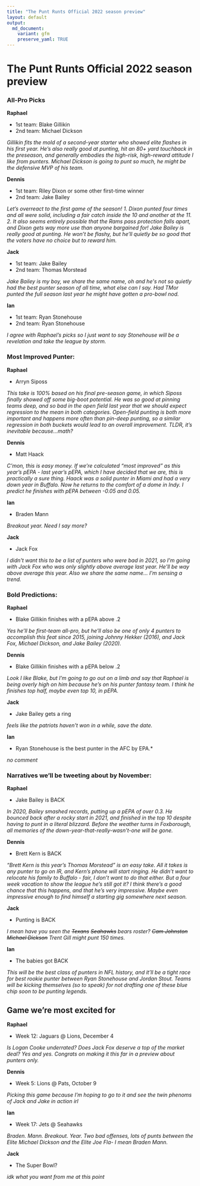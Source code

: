 ```yaml
---
title: "The Punt Runts Official 2022 season preview"
layout: default
output:
  md_document:
    variant: gfm
    preserve_yaml: TRUE
---
```

# The Punt Runts Official 2022 season preview

### All-Pro Picks

**Raphael**
* 1st team: Blake Gillikin
* 2nd team: Michael Dickson

*Gillikin fits the mold of a second-year starter who showed elite flashes in his first year. He’s also really good at punting, hit an 80+ yard touchback in the preseason, and generally embodies the high-risk, high-reward attitude I like from punters. Michael Dickson is going to punt so much, he might be the defensive MVP of his team.*

**Dennis**
* 1st team: Riley Dixon or some other first-time winner
* 2nd team: Jake Bailey

*Let’s overreact to the first game of the season!*
*1. Dixon punted four times and all were solid, including a fair catch inside the 10 and another at the 11.*
*2. It also seems entirely possible that the Rams pass protection falls apart, and Dixon gets way more use than anyone bargained for!*
*Jake Bailey is really good at punting. He won’t be flashy, but he’ll quietly be so good that the voters have no choice but to reward him.*

**Jack**
* 1st team: Jake Bailey
* 2nd team: Thomas Morstead

*Jake Bailey is my boy, we share the same name, oh and he's not so quietly had the best punter season of all time, what else can I say. Had TMor punted the full season last year he might have gotten a pro-bowl nod.*

**Ian**
* 1st team: Ryan Stonehouse
* 2nd team: Ryan Stonehouse

*I agree with Raphael’s picks so I just want to say Stonehouse will be a revelation and take the league by storm.* 

### Most Improved Punter:

**Raphael**
* Arryn Siposs

*This take is 100% based on his final pre-season game, in which Siposs finally showed off some big-boot potential. He was so good at pinning teams deep, and so bad in the open field last year that we should expect regression to the mean in both categories. Open-field punting is both more important and happens more often than pin-deep punting, so a similar regression in both buckets would lead to an overall improvement. TLDR, it’s inevitable because…math?*

**Dennis**
* Matt Haack

*C’mon, this is easy money. If we’re calculated “most improved” as this year’s pEPA - last year’s pEPA, which I have decided that we are, this is practically a sure thing. Haack was a solid punter in Miami and had a very down year in Buffalo. Now he returns to the comfort of a dome in Indy. I predict he finishes with pEPA between -0.05 and 0.05.*

**Ian**
* Braden Mann

*Breakout year. Need I say more?*

**Jack**

* Jack Fox

*I didn't want this to be a list of punters who were bad in 2021, so I'm going with Jack Fox who was only slightly above average last year. He'll be way above average this year. Also we share the same name... I'm sensing a trend.*



### Bold Predictions:

**Raphael**
* Blake Gillikin finishes with a pEPA above .2

*Yes he’ll be first-team all-pro, but he’ll also be one of only 4 punters to accomplish this feat since 2015, joining Johnny Hekker (2016), and Jack Fox, Michael Dickson, and Jake Bailey (2020).*

**Dennis**
* Blake Gillikin finishes with a pEPA below .2

*Look I like Blake, but I’m going to go out on a limb and say that Raphael is being overly high on him because he’s on his punter fantasy team. I think he finishes top half, maybe even top 10, in pEPA.*

**Jack**
* Jake Bailey gets a ring

*feels like the patriots haven't won in a while, save the date.*


**Ian**
* Ryan Stonehouse is the best punter in the AFC by EPA.*

*no comment*

### Narratives we’ll be tweeting about by November:

**Raphael**
* Jake Bailey is BACK

*In 2020, Bailey smashed records, putting up a pEPA of over 0.3. He bounced back after a rocky start in 2021, and finished in the top 10 despite having to punt in a literal blizzard. Before the weather turns in Foxborough, all memories of the down-year-that-really-wasn’t-one will be gone.*

**Dennis**
* Brett Kern is BACK

*“Brett Kern is this year’s Thomas Morstead” is an easy take. All it takes is any punter to go on IR, and Kern’s phone will start ringing. He didn’t want to relocate his family to Buffalo - fair, I don’t want to do that either. But a four week vacation to show the league he’s still got it? I think there’s a good chance that this happens, and that he’s very impressive. Maybe even impressive enough to find himself a starting gig somewhere next season.*

**Jack**
* Punting is BACK

*I mean have you seen the ~~Texans~~ ~~Seahawks~~ bears roster? ~~Cam Johnston~~ ~~Michael Dickson~~ Trent Gill might punt 150 times.*

**Ian** 
* The babies got BACK

*This will be the best class of punters in NFL history, and it’ll be a tight race for best rookie punter between Ryan Stonehouse and Jordan Stout. Teams will be kicking themselves (so to speak) for not drafting one of these blue chip soon to be punting legends.* 


## Game we’re most excited for

**Raphael**
* Week 12: Jaguars @ Lions, December 4

*Is Logan Cooke underrated? Does Jack Fox deserve a top of the market deal? Yes and yes. Congrats on making it this far in a preview about punters only.*

**Dennis**
* Week 5: Lions @ Pats, October 9

*Picking this game because I’m hoping to go to it and see the twin phenoms of Jack and Jake in action irl*

**Ian** 

* Week 17: Jets @ Seahawks

*Braden. Mann. Breakout. Year. Two bad offenses, lots of punts between the Elite Michael Dickson and the Elite Joe Fla- I mean Braden Mann.*

**Jack**

* The Super Bowl?

*idk what you want from me at this point*

